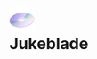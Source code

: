 <img src="https://raw.githubusercontent.com/eyezahhhh/jukeblade/refs/heads/main/ui/public/favicon-512x512.png" alt="Jukeblade logo" width="45" height="45" />

<h1 style="margin: 0;">Jukeblade</h1>